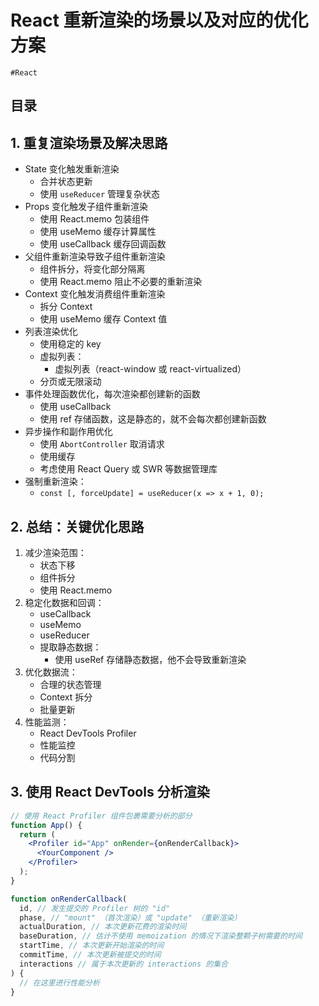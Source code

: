
# React 重新渲染的场景以及对应的优化方案


`#React` 


## 目录
<!-- toc -->
 ## 1. 重复渲染场景及解决思路 

- State 变化触发重新渲染
	- 合并状态更新
	- 使用 `useReducer` 管理复杂状态
- Props 变化触发子组件重新渲染
	- 使用 React.memo 包装组件
	- 使用 useMemo 缓存计算属性
	- 使用 useCallback 缓存回调函数
- 父组件重新渲染导致子组件重新渲染
	- 组件拆分，将变化部分隔离
	- 使用 React.memo 阻止不必要的重新渲染
- Context 变化触发消费组件重新渲染
	- 拆分 Context
	- 使用 useMemo 缓存 Context 值
- 列表渲染优化
	- 使用稳定的 key
	- 虚拟列表： 
		- 虚拟列表（react-window 或 react-virtualized）
	- 分页或无限滚动
- 事件处理函数优化，每次渲染都创建新的函数
	- 使用 useCallback
	- 使用 ref 存储函数，这是静态的，就不会每次都创建新函数
- 异步操作和副作用优化
	- 使用 `AbortController` 取消请求
	- 使用缓存
	- 考虑使用 React Query 或 SWR 等数据管理库
- 强制重新渲染：
	- `const [, forceUpdate] = useReducer(x => x + 1, 0);`

## 2. 总结：关键优化思路

1. 减少渲染范围：
    - 状态下移
    - 组件拆分
    - 使用 React.memo
2. 稳定化数据和回调：
    - useCallback
    - useMemo
    - useReducer
    - 提取静态数据：
        - 使用 useRef 存储静态数据，他不会导致重新渲染
3. 优化数据流：
    - 合理的状态管理
    - Context 拆分
    - 批量更新
4. 性能监测：
    - React DevTools Profiler
    - 性能监控
    - 代码分割

## 3. 使用 React DevTools 分析渲染

```jsx
// 使用 React Profiler 组件包裹需要分析的部分
function App() {
  return (
    <Profiler id="App" onRender={onRenderCallback}>
      <YourComponent />
    </Profiler>
  );
}

function onRenderCallback(
  id, // 发生提交的 Profiler 树的 "id"
  phase, // "mount" （首次渲染）或 "update" （重新渲染）
  actualDuration, // 本次更新花费的渲染时间
  baseDuration, // 估计不使用 memoization 的情况下渲染整颗子树需要的时间
  startTime, // 本次更新开始渲染的时间
  commitTime, // 本次更新被提交的时间
  interactions // 属于本次更新的 interactions 的集合
) {
  // 在这里进行性能分析
}
```
